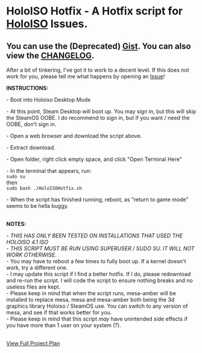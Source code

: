 # HoloISO Hotfix - A Hotfix script for [HoloISO](https://github.com/HoloISO/holoiso) Issues.
## You can use the (Deprecated) [Gist](https://gist.github.com/C7YPT0N1C/5625ef6a40a558ed6584b6ed62a66419). You can also view the [CHANGELOG](/CHANGELOG).
After a bit of tinkering, I've got it to work to a decent level. If this does not work for you, please tell me what happens by opening an [Issue](https://github.com/C7YPT0N1C/HoloISOHotfix/issues/new)!

**INSTRUCTIONS:**

\- Boot into Holoiso Desktop Mode

\- At this point, Steam Desktop will boot up. You may sign in, but this will skip the SteamOS OOBE. I do recommend to sign in, but if you want / need the OOBE, don't sign in.

\- Open a web browser and download the script above.

\- Extract download.

\- Open folder, right click empty space, and click "Open Terminal Here"

\- In the terminal that appears, run: 
<br/>`sudo su`
<br/>then
<br/>`sudo bash ./HoloISOHotfix.sh`

\- When the script has finished running, reboot, as "return to game mode" seems to be hella buggy.

<br/>**NOTES:**

\- *THIS HAS ONLY BEEN TESTED ON INSTALLATIONS THAT USED THE HOLOISO 4.1 ISO*
<br/>\- *THIS SCRIPT MUST BE RUN USING SUPERUSER / SUDO SU. IT WILL NOT WORK OTHERWISE.*
<br/>\- You may have to reboot a few times to fully boot up. If a kernel doesn't work, try a different one.
<br/>\- I may update this script if I find a better hotfix. If I do, please redownload and re-run the script. I will code the script to ensure nothing breaks and no useless files are kept.
<br/>\- Please keep in mind that when the script runs, mesa-amber will be installed to replace mesa, mesa and mesa-amber both being the 3d graphics library Holoiso / SteamOS use. You can switch to any version of mesa, and see if that works better for you.
<br/>\- Please keep in mind that this script *may* have unintended side effects if you have more than 1 user on your system (?).

<br/>[View Full Project Plan](https://github.com/users/C7YPT0N1C/projects/4/views/3?sortedBy%5Bdirection%5D=asc&sortedBy%5BcolumnId%5D=Status)
